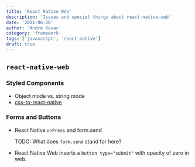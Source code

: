 ```yaml
---
title: 'React Native Web'
description: 'Issues and special things about react-native-web'
date: '2021-06-26'
author: 'André Kovac'
category: 'framework'
tags: ['javascript', 'react-native']
draft: true
---
```


## `react-native-web`

### Styled Components

- Object mode vs. string mode
- [css-to-react-native](https://github.com/styled-components/css-to-react-native)

### Forms and Buttons

- React Native `onPress` and form.send

  TODO: What does `form.send` stand for here?

- React Native Web inserts a `button type="submit"` with opacity of zero in web.


